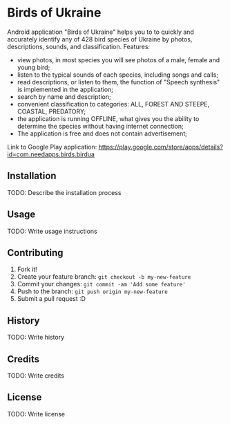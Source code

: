 
# Birds of Ukraine
Android application "Birds of Ukraine" helps you to to quickly and accurately identify any of 428 bird species of Ukraine by photos, descriptions, sounds, 
and classification.
Features:
- view photos, in most species you will see photos of a male, female and young bird;
- listen to the typical sounds of each species, including songs and calls;
- read descriptions, or listen to them, the function of "Speech synthesis" is implemented in the application;
- search by name and description;
- convenient classification to categories: ALL, FOREST AND STEEPE, COASTAL, PREDATORY;
- the application is running OFFLINE, what gives you the ability to determine the species without having internet connection;
- The application is free and does not contain advertisement;

Link to Google Play application: https://play.google.com/store/apps/details?id=com.needapps.birds.birdua
## Installation
TODO: Describe the installation process
## Usage
TODO: Write usage instructions
## Contributing
1. Fork it!
2. Create your feature branch: `git checkout -b my-new-feature`
3. Commit your changes: `git commit -am 'Add some feature'`
4. Push to the branch: `git push origin my-new-feature`
5. Submit a pull request :D
## History
TODO: Write history
## Credits
TODO: Write credits
## License
TODO: Write license
